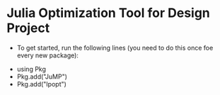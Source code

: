 # Julia Optimization Tool for Design Project
* To get started, run the following lines (you need to do this once foe every new package):
- using Pkg
- Pkg.add("JuMP")
- Pkg.add("Ipopt")

